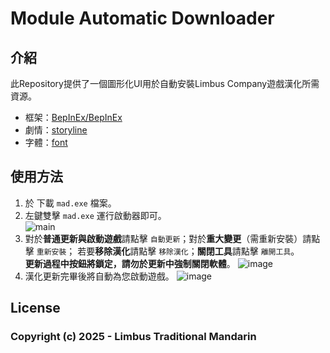 # Module Automatic Downloader

## 介紹

此Repository提供了一個圖形化UI用於自動安裝Limbus Company遊戲漢化所需資源。

- 框架：[BepInEx/BepInEx](https://github.com/BepInEx/BepInEx/releases)
- 劇情：[storyline](https://github.com/LimbusTraditionalMandarin/storyline)
- 字體：[font](https://github.com/LimbusTraditionalMandarin/font)

## 使用方法

1. 於  下載 `mad.exe` 檔案。
2. 左鍵雙擊 `mad.exe` 運行啟動器即可。\
![main](https://github.com/user-attachments/assets/46591554-76f0-4745-b603-fd9979f60e15)
3. 對於**普通更新與啟動遊戲**請點擊 `自動更新`；對於**重大變更**（需重新安裝）請點擊 `重新安裝`； 若要**移除漢化**請點擊 `移除漢化`；**關閉工具**請點擊 `離開工具`。\
   **更新過程中按鈕將鎖定，請勿於更新中強制關閉軟體**。
    ![image](https://github.com/user-attachments/assets/0977d7c2-83d1-4b39-accf-ad9939ff66e2)
4. 漢化更新完畢後將自動為您啟動遊戲。
   ![image](https://github.com/user-attachments/assets/56349277-8dea-4b15-bfd6-30eda19a44dc)

## License

### Copyright (c) 2025 - Limbus Traditional Mandarin
